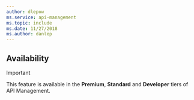 ```yaml
---
author: dlepow
ms.service: api-management
ms.topic: include
ms.date: 11/27/2018
ms.author: danlep
---
```


## Availability

> [!IMPORTANT]
> This feature is available in the **Premium**, **Standard** and **Developer** tiers of API Management.
